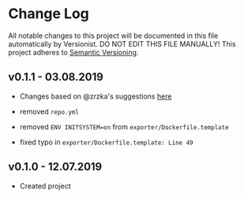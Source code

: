 # Change Log

All notable changes to this project will be documented in this file
automatically by Versionist. DO NOT EDIT THIS FILE MANUALLY!
This project adheres to [Semantic Versioning](http://semver.org/).

## v0.1.1 - 03.08.2019

- Changes based on @zrzka's suggestions [here](https://forums.balena.io/t/monitor-your-raspberry-pi-using-rust-prometheus-and-grafana/20291/7)

- removed `repo.yml`
- removed `ENV INITSYSTEM=on` from `exporter/Dockerfile.template`
- fixed typo in `exporter/Dockerfile.template: Line 49`

## v0.1.0 - 12.07.2019

- Created project
